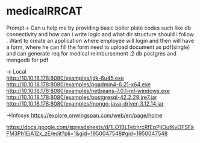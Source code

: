 # medicalRRCAT

Prompt-> Can u help me by providing basic boiler plate codes such like db connectivity and how can i write logic and what dir structure should i follow . Want to create an application where employee will login and then will have a form, where he can fill the form need to upload document as pdf(single) and can generate req for medical reimbursement .2 db postgres and mongodb for pdf


-> Local\
http://10.10.18.178:8080/examples/jdk-6u45.exe
http://10.10.18.178:8080/examples/pgadmin4-6.21-x64.exe
http://10.10.18.178:8080/examples/netbeans-7.0.1-ml-windows.exe
http://10.10.18.178:8080/examples/postgresql-42.2.29.jre7.jar
http://10.10.18.178:8080/examples/mongo-java-driver-3.12.14.jar

->Infosys
https://explore.onwingspan.com/web/en/page/home


https://docs.google.com/spreadsheets/d/1LO1BLTebhrcRfEpPjIOutKvOFSFaFM3Ph1EjA12x_zE/edit?pli=1&gid=1950047548#gid=1950047548
